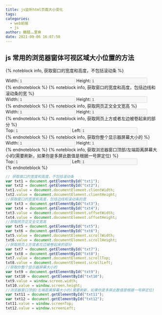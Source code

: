 ```yaml
---
title: js监听html页面大小变化
tags:
categories:
  - web前端
  - js
author: 糖醋灬里脊
date: 2021-09-06 16:07:50
---
```


## js 常用的浏览器窗体可视区域大小位置的方法

{% noteblock info, 获取窗口的宽度和高度，不包括滚动条 %}

<div>
    Width:<input type="text" id="txt1" disabled="disabled" value="1"/>
    Height:<input type="text" id="txt2" disabled="disabled" value="1"/>
</div>
{% endnoteblock %}
{% noteblock info, 获取窗口的宽度和高度，包括边线和滚动条的宽 %}
<div>
    Width:<input type="text" id="txt3" disabled="disabled" value="1"/>
    Height:<input type="text" id="txt4" disabled="disabled" value="1"/>
</div>
{% endnoteblock %}
{% noteblock info, 获取网页正文全文宽高 %}
<div>
    Width:<input type="text" id="txt5" disabled="disabled" value="1"/>
    Height:<input type="text" id="txt6" disabled="disabled" value="1"/>
</div>
{% endnoteblock %}
{% noteblock info, 获取网页上方或者左边被卷起来的部分 %}
<div>
    Top:<input type="text" id="txt7" disabled="disabled" value="1"/>
    Left:<input type="text" id="txt8" disabled="disabled" value="1"/>
</div>
{% endnoteblock %}
{% noteblock info, 获取你整个显示器屏幕大小的 %}
<div>
    Width:<input type="text" id="txt9" disabled="disabled" value="1"/>
    Height:<input type="text" id="txt10" disabled="disabled" value="1"/>
</div>
{% endnoteblock %}
{% noteblock info, 获取浏览器窗口顶部/左端距离屏幕大小的(需要刷新，如果你是多屏此数值是根据一号屏定位) %}
<div>
    Top:<input type="text" id="txt11" disabled="disabled" value="1"/>
    Left:<input type="text" id="txt12" disabled="disabled" value="1"/>
</div>
{% endnoteblock %}

<script>
    // 定义事件侦听器函数
      function watchWindowSize() {
        // 获取窗口的宽度和高度，不包括滚动条
        var txt1=document.getElementById("txt1")
        var txt2=document.getElementById("txt2")
        txt1.value = document.documentElement.clientWidth;
        txt2.value = document.documentElement.clientHeight;
        //获取窗口的宽度和高度，包括边线和滚动条的宽
        var txt3=document.getElementById("txt3")
        var txt4=document.getElementById("txt4")
        txt3.value = document.documentElement.offsetWidth;
        txt4.value = document.documentElement.offsetHeight;
        //获取网页正文全文宽高
        var txt5=document.getElementById("txt5")
        var txt6=document.getElementById("txt6")
        txt5.value = document.documentElement.scrollWidth;
        txt6.value = document.documentElement.scrollHeight;
        //获取网页上方或者左边被卷起来的部分
        var txt7=document.getElementById("txt7")
        var txt8=document.getElementById("txt8")
        txt7.value = document.documentElement.scrollTop;
        txt8.value = document.documentElement.scrollLeft;
        //获取你整个显示器屏幕大小的
        var txt9=document.getElementById("txt9")
        var txt10=document.getElementById("txt10")
        txt9.value = window.screen.width;
        txt10.value = window.screen.height;
        //浏览器窗口顶部/左端距离屏幕大小的(需要刷新，如果你是多屏此数值是根据一号屏定位)
        var txt11=document.getElementById("txt11")
        var txt12=document.getElementById("txt12")
        txt11.value = window.screenTop;
        txt12.value = window.screenLeft;

      }
      // 将事件侦听器函数附加到窗口的resize事件
      window.addEventListener("resize", watchWindowSize);
      // 第一次调用该函数
      watchWindowSize();
</script>

```js
// 获取窗口的宽度和高度，不包括滚动条
var txt1 = document.getElementById("txt1");
var txt2 = document.getElementById("txt2");
txt1.value = document.documentElement.clientWidth;
txt2.value = document.documentElement.clientHeight;
//获取窗口的宽度和高度，包括边线和滚动条的宽
var txt3 = document.getElementById("txt3");
var txt4 = document.getElementById("txt4");
txt3.value = document.documentElement.offsetWidth;
txt4.value = document.documentElement.offsetHeight;
//获取网页正文全文宽高
var txt5 = document.getElementById("txt5");
var txt6 = document.getElementById("txt6");
txt5.value = document.documentElement.scrollWidth;
txt6.value = document.documentElement.scrollHeight;
//获取网页上方或者左边被卷起来的部分
var txt7 = document.getElementById("txt7");
var txt8 = document.getElementById("txt8");
txt7.value = document.documentElement.scrollTop;
txt8.value = document.documentElement.scrollLeft;
//获取你整个显示器屏幕大小的
var txt9 = document.getElementById("txt9");
var txt10 = document.getElementById("txt10");
txt9.value = window.screen.width;
txt10.value = window.screen.height;
//浏览器窗口顶部/左端距离屏幕大小的(需要刷新，如果你是多屏此数值是根据一号屏定位)
var txt11 = document.getElementById("txt11");
var txt12 = document.getElementById("txt12");
txt11.value = window.screenTop;
txt12.value = window.screenLeft;
```
